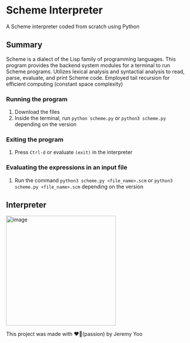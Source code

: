 # Scheme Interpreter
A Scheme interpreter coded from scratch using Python

## Summary
Scheme is a dialect of the Lisp family of programming languages. This program provides the backend system modules for a terminal to run Scheme programs.
Utilizes lexical analysis and syntactial analysis to read, parse, evaluate, and print Scheme code. Employed tail recursion for efficient computing (constant space complexity)

### Running the program
1) Download the files
2) Inside the terminal, run ```python scheme.py``` or ```python3 scheme.py``` depending on the version

### Exiting the program
1) Press ```Ctrl-d``` or evaluate ```(exit)``` in the interpreter

### Evaluating the expressions in an input file
1) Run the command ```python3 scheme.py <file_name>.scm``` or ```python3 scheme.py <file_name>.scm``` depending on the version

## Interpreter
<img width="300" alt="image" src="https://user-images.githubusercontent.com/59751754/201501678-e92a3fe6-de01-4d3b-929c-12152b08894a.png">

This project was made with ❤️‍🔥(passion) by Jeremy Yoo
